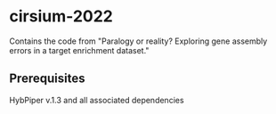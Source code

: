 # cirsium-2022
Contains the code from "Paralogy or reality? Exploring gene assembly errors in a target enrichment dataset."

## Prerequisites
HybPiper v.1.3 and all associated dependencies



